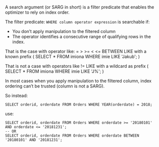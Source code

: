 A search argument (or SARG in short) is a filter predicate that enables the optimizer to rely on index order.

The filter predicate:
`WHERE column operator expression`
is searchable if:

- You don’t apply manipulation to the filtered column
- The operator identifies a consecutive range of qualifying rows in the index.

That is the case with operator like:
= \> >= < <=
BETWEEN
LIKE with a known prefix ( SELECT * FROM imiona WHERE imie LIKE 'Jakub'; )

That is not a case with operators like
!=
LIKE with a wildcard as prefix ( SELECT * FROM imiona WHERE imie LIKE 'J%'; )

In most cases when you apply manipulation to the filtered column, index ordering can’t be trusted (column is not a SARG).

So instead:

```T-SQL
SELECT orderid, orderdate FROM Orders WHERE YEAR(orderdate) = 2018;
```

use:

```T-SQL
SELECT orderid, orderdate FROM Orders WHERE orderdate >= '20180101' AND orderdate <= '20181231';
-- OR
SELECT orderid, orderdate FROM Orders WHERE orderdate BETWEEN '20180101' AND '20181231';
```